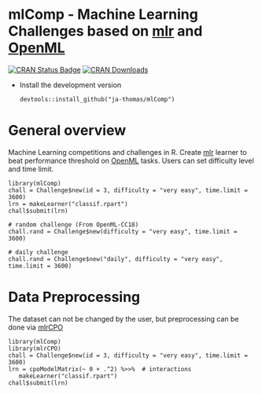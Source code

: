 # mlComp - Machine Learning Challenges based on [mlr](https://github.com/mlr-org/mlr) and [OpenML](https://github.com/openml/openml-r)

[![CRAN Status Badge](http://www.r-pkg.org/badges/version/autoxgboost)](https://CRAN.R-project.org/package=mlComp)
[![CRAN Downloads](http://cranlogs.r-pkg.org/badges/autoxgboost)](https://cran.rstudio.com/web/packages/mlComp/index.html)


* Install the development version

    ```splus
    devtools::install_github("ja-thomas/mlComp")
    ```

# General overview

Machine Learning competitions and challenges in R. Create [mlr](https://github.com/mlr-org/mlr) learner to beat performance threshold on [OpenML](https://www.openml.org/) tasks.
Users can set difficulty level and time limit.

```splus
library(mlComp)
chall = Challenge$new(id = 3, difficulty = "very easy", time.limit = 3600)
lrn = makeLearner("classif.rpart")
chall$submit(lrn)

# random challenge (From OpenML-CC18)
chall.rand = Challenge$new(difficulty = "very easy", time.limit = 3600)

# daily challenge
chall.rand = Challenge$new("daily", difficulty = "very easy", time.limit = 3600)

```

# Data Preprocessing

The dataset can not be changed by the user, but preprocessing can be done via [mlrCPO](https://github.com/mlr-org/mlrCPO)

```splus
library(mlComp)
library(mlrCPO)
chall = Challenge$new(id = 3, difficulty = "very easy", time.limit = 3600)
lrn = cpoModelMatrix(~ 0 + .^2) %>>%  # interactions
   makeLearner("classif.rpart")
chall$submit(lrn)
```
